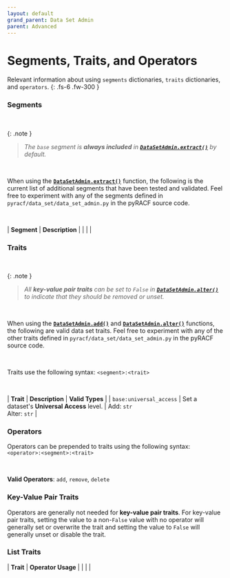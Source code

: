```yaml
---
layout: default
grand_parent: Data Set Admin
parent: Advanced
---
```


# Segments, Traits, and Operators

Relevant information about using `segments` dictionaries, `traits` dictionaries, and `operators`.
{: .fs-6 .fw-300 }

### Segments

&nbsp;

{: .note }
> _The `base` segment is **always included** in **[`DataSetAdmin.extract()`](../../standard/extract#datasetadminextract)** by default._

&nbsp;

When using the **[`DataSetAdmin.extract()`](../../standard/extract#datasetadminextract)** function, the following is the current list of additional segments that have been tested and validated. Feel free to experiment with any of the segments defined in `pyracf/data_set/data_set_admin.py` in the pyRACF source code.

&nbsp;

| **Segment** | **Description** |
| | |

### Traits

&nbsp;

{: .note }
> _All **key-value pair traits** can be set to `False` in **[`DataSetAdmin.alter()`](../alter#datasetadminalter)** to indicate that they should be removed or unset._

&nbsp;

When using the **[`DataSetAdmin.add()`](../add#datasetadminadd)** and **[`DataSetAdmin.alter()`](../alter#datasetadminalter)** functions, the following are valid data set traits. Feel free to experiment with any of the other traits defined in `pyracf/data_set/data_set_admin.py` in the pyRACF source code.

&nbsp;

Traits use the following syntax: `<segment>:<trait>`

&nbsp;

| **Trait** | **Description** | **Valid Types** |
| `base:universal_access` | Set a dataset's **Universal Access** level. | Add: `str`<br>Alter: `str` |


### Operators

Operators can be prepended to traits using the following syntax: `<operator>:<segment>:<trait>`

&nbsp;

**Valid Operators**: `add`, `remove`, `delete`

### Key-Value Pair Traits

Operators are generally not needed for **key-value pair traits**. For key-value pair traits, setting the value to a non-`False` value with no operator will generally set or overwrite the trait and setting the value to `False` will generally unset or disable the trait.

### List Traits

| **Trait** | **Operator Usage** |
| | |